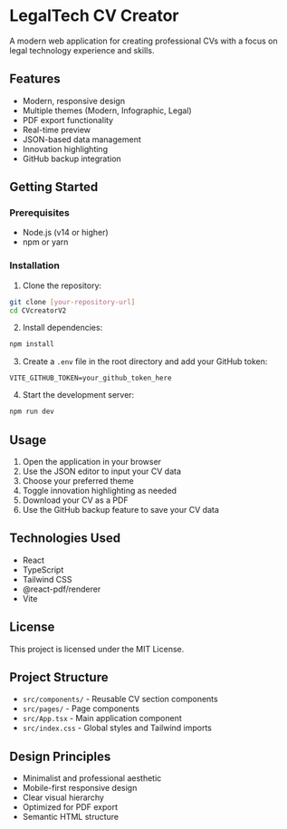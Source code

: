 # LegalTech CV Creator

A modern web application for creating professional CVs with a focus on legal technology experience and skills.

## Features

- Modern, responsive design
- Multiple themes (Modern, Infographic, Legal)
- PDF export functionality
- Real-time preview
- JSON-based data management
- Innovation highlighting
- GitHub backup integration

## Getting Started

### Prerequisites

- Node.js (v14 or higher)
- npm or yarn

### Installation

1. Clone the repository:
```bash
git clone [your-repository-url]
cd CVcreatorV2
```

2. Install dependencies:
```bash
npm install
```

3. Create a `.env` file in the root directory and add your GitHub token:
```
VITE_GITHUB_TOKEN=your_github_token_here
```

4. Start the development server:
```bash
npm run dev
```

## Usage

1. Open the application in your browser
2. Use the JSON editor to input your CV data
3. Choose your preferred theme
4. Toggle innovation highlighting as needed
5. Download your CV as a PDF
6. Use the GitHub backup feature to save your CV data

## Technologies Used

- React
- TypeScript
- Tailwind CSS
- @react-pdf/renderer
- Vite

## License

This project is licensed under the MIT License.

## Project Structure

- `src/components/` - Reusable CV section components
- `src/pages/` - Page components
- `src/App.tsx` - Main application component
- `src/index.css` - Global styles and Tailwind imports

## Design Principles

- Minimalist and professional aesthetic
- Mobile-first responsive design
- Clear visual hierarchy
- Optimized for PDF export
- Semantic HTML structure 